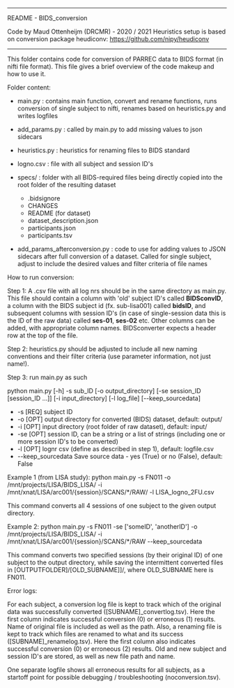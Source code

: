 ------------------------
README - BIDS_conversion

Code by Maud Ottenheijm (DRCMR) - 2020 / 2021
Heuristics setup is based on conversion package heudiconv: https://github.com/nipy/heudiconv

------------------------
This folder contains code for conversion of PARREC data to BIDS format (in nifti file format).
This file gives a brief overview of the code makeup and how to use it.


Folder content:

- main.py			: contains main function, convert and rename functions, runs conversion of single subject to nifti, renames based on heuristics.py and writes logfiles
- add_params.py		: called by main.py to add missing values to json sidecars
- heuristics.py		: heuristics for renaming files to BIDS standard
- logno.csv			: file with all subject and session ID's

- specs/			: folder with all BIDS-required files being directly copied into the root folder of the resulting dataset
	- .bidsignore
	- CHANGES
	- README (for dataset)
	- dataset_description.json
	- participants.json
	- participants.tsv

- add_params_afterconversion.py	: code to use for adding values to JSON sidecars after full conversion of a dataset. Called for single subject, adjust to include the desired values and filter criteria of file names



How to run conversion:


Step 1: A .csv file with all log nrs should be in the same directory as main.py. This file should contain a column with 'old' subject ID's called **BIDSconvID**, a column with the BIDS subject id (fx. sub-lisa001) called **bidsID**, and subsequent columns with session ID's (in case of single-session data this is the ID of the raw data) called **ses-01**, **ses-02** etc. Other columns can be added, with appropriate column names. BIDSconverter expects a header row at the top of the file.


Step 2: heuristics.py should be adjusted to include all new naming conventions and their filter criteria (use parameter information, not just name!).


Step 3: run main.py as such

python main.py [-h] -s sub_ID [-o output_directory]
				[-se session_ID [session_ID ...]] [-i input_directory]
				[-l log_file] [--keep_sourcedata]

- -s	[REQ]	subject ID
- -o	[OPT]	output directory for converted (BIDS) dataset, default: output/
- -i	[OPT]	input directory (root folder of raw dataset), default: input/
- -se	[OPT]	session ID, can be a string or a list of strings (including one or more session ID's to be converted)
- -l	[OPT]	lognr csv (define as described in step 1), default: logfile.csv
- --keep_sourcedata     Save source data - yes (True) or no (False), default: False


Example 1 (from LISA study):
python main.py -s FN011 -o /mnt/projects/LISA/BIDS_LISA/ -i /mnt/xnat/LISA/arc001/{session}/SCANS/*/RAW/ -l LISA_logno_2FU.csv

This command converts all 4 sessions of one subject to the given output directory.

Example 2:
python main.py -s FN011 -se ['someID', 'anotherID'] -o /mnt/projects/LISA/BIDS_LISA/ -i /mnt/xnat/LISA/arc001/{session}/SCANS/*/RAW --keep_sourcedata

This command converts two specified sessions (by their original ID) of one subject to the output directory, while saving the intermittent converted files in [OUTPUTFOLDER]/[OLD_SUBNAME]]/, where OLD_SUBNAME here is FN011.



Error logs:

For each subject, a conversion log file is kept to track which of the original data was successfully converted ([SUBNAME]_convertlog.tsv). Here the first column indicates successful conversion (0) or erroneous (1) results. Name of original file is included as well as the path.
Also, a renaming file is kept to track which files are renamed to what and its success ([SUBNAME]_renamelog.tsv). Here the first column also indicates successful conversion (0) or erroneous (2) results. Old and new subject and session ID's are stored, as well as new file path and name.

One separate logfile shows all erroneous results for all subjects, as a startoff point for possible debugging / troubleshooting (noconversion.tsv).

